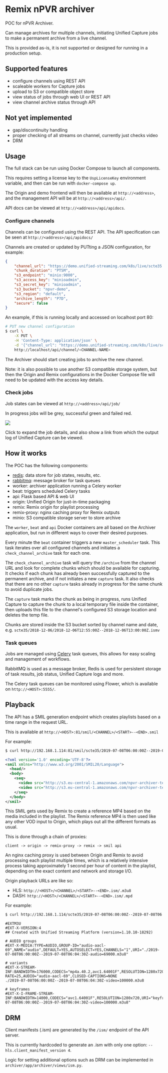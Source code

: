 # Remix nPVR archiver
POC for nPVR Archiver.

Can manage archives for multiple channels, initiating Unified Capture jobs to
make a permanent archive from a live channel.

This is provided as-is, it is not supported or designed for running in a
production setup.




## Supported features

* configure channels using REST API
* scaleable workers for Capture jobs
* upload to S3 or compatible object store
* view status of jobs through web UI or REST API
* view channel archive status through API

## Not yet implemented

* gap/discontinuity handling
* proper checking of all streams on channel, currently just checks video
* DRM

## Usage

The full stack can be run using Docker Compose to launch all components.

This requires setting a license key to the ``UspLicenseKey`` environment
variable, and then can be run with ``docker-compose up``.

The Origin and demo frontend will then be available at ``http://<address>``,
and the management API will be at ``http://<address>/api/``.

API docs can be viewed at ``http://<address>/api/apidocs``.

### Configure channels

Channels can be configured using the REST API. The API specification can be
seen at `http://<address>/api/apidocs/`

Channels are created or updated by PUTting a JSON configuration, for example:

```json
{
    "channel_url": "https://demo.unified-streaming.com/k8s/live/scte35.isml",
    "chunk_duration": "PT5M",
    "s3_endpoint": "minio:9000",
    "s3_access_key": "minioadmin",
    "s3_secret_key": "minioadmin",
    "s3_bucket": "npvr-demo",
    "s3_region": "default",
    "archive_length": "P7D",
    "secure": false
}
```

An example, if this is running locally and accessed on localhost port 80:

```bash
# PUT new channel configuration
$ curl \
    -X PUT \
    -H 'Content-Type: application/json' \
    -d '{"channel_url": "https://demo.unified-streaming.com/k8s/live/scte35.isml", "chunk_duration": "PT5M", "s3_endpoint": "minio:9000", "s3_access_key": "minioadmin", "s3_secret_key": "minioadmin", "s3_bucket": "npvr-demo", "s3_region": "default", "archive_length": "P7D", "secure": false}' \
    http://localhost/api/channel/<CHANNEL-NAME>
```

The Archiver should start creating jobs to archive the new channel.

Note: it is also possible to use another S3 compatible storage system, but then
the Origin and Remix configurations in the Docker Compose file will need to be
updated with the access key details.


### Check jobs

Job states can be viewed at `http://<address>/api/job/`

In progress jobs will be grey, successful green and failed red.

![](archiver_jobs.png)

Click to expand the job details, and also show a link from which the output log
of Unified Capture can be viewed.

## How it works

The POC has the following components:

* [redis](https://redis.io/): data store for job states, results, etc.
* [rabbitmq](https://www.rabbitmq.com): message broker for task queues
* worker: archiver application running a Celery worker
* beat: triggers scheduled Celery tasks
* api: Flask based API & web UI
* origin: Unified Origin for just-in-time packaging
* remix: Remix origin for playlist processing
* remix-proxy: nginx caching proxy for Remix outputs
* minio: S3 compatible storage server to store archive

The `worker`, `beat` and `api` Docker containers are all based on the Archiver
application, but run in different ways to cover their desired purposes.

Every minute the `beat` container triggers a new `master_scheduler` task. This
task iterates over all configured channels and initiates a 
`check_channel_archive` task for each one.

The `check_channel_archive` task will query the `/archive` from the channel URL
and look for complete chunks which should be available for capturing. It checks
if each chunk has already been successfully captured to the permanent archive,
and if not initiates a new `capture` task. It also checks that there are no
other `capture` tasks already in progress for the same chunk to avoid duplicate
jobs.

The `capture` task marks the chunk as being in progress, runs Unified Capture
to capture the chunk to a local temporary file inside the container, then
uploads this file to the channel's configured S3 storage location and deletes
the temp file.

Chunks are stored inside the S3 bucket sorted by channel name and date, e.g.
`scte35/2018-12-06/2018-12-06T12:55:00Z--2018-12-06T13:00:00Z.ismv`

### Task queues

Jobs are managed using [Celery](http://www.celeryproject.org/) task queues,
this allows for easy scaling and management of workflows.

RabbitMQ is used as a message broker, Redis is used for persistent storage of
task results, job status, Unified Capture logs and more.

The Celery task queues can be monitored using Flower, which is available on
`http://<HOST>:5555/`.


## Playback

The API has a SMIL generation endpoint which creates playlists based on a time
range in the request URL.

This is available at `http://<HOST>:81/smil/<CHANNEL>/<START>--<END>.smil`

For example:
```bash
$ curl http://192.168.1.114:81/smil/scte35/2019-07-08T06:00:00Z--2019-07-08T06:04:30Z.smil
```

```xml
<?xml version='1.0' encoding='UTF-8'?>
<smil xmlns="http://www.w3.org/2001/SMIL20/Language">
  <head/>
  <body>
    <seq>
      <video src="http://s3.eu-central-1.amazonaws.com/npvr-archiver-test/scte35/2019-07-08/2019-07-08T05:55:00Z--2019-07-08T06:00:00Z.ismv" clipBegin="wallclock(2019-07-08T06:00:00Z)"/>
      <video src="http://s3.eu-central-1.amazonaws.com/npvr-archiver-test/scte35/2019-07-08/2019-07-08T06:00:00Z--2019-07-08T06:05:00Z.ismv" clipEnd="wallclock(2019-07-08T06:04:30Z)"/>
    </seq>
  </body>
</smil>
```

This SMIL gets used by Remix to create a reference MP4 based on the media
included in the playlist. The Remix reference MP4 is then used like any other
VOD input to Origin, which plays out all the different formats as usual.

This is done through a chain of proxies:

```
client -> origin -> remix-proxy -> remix -> smil api
```

An nginx caching proxy is used between Origin and Remix to avoid processing
each playlist multiple times, which is a relatively intensive process taking
approximately 1 second per hour of content in the playlist, depending on 
the exact content and network and storage I/O.

Origin playback URLs are like so:
* HLS: `http://<HOST>/<CHANNEL>/<START>--<END>.ism/.m3u8`
* DASH: `http://<HOST>/<CHANNEL>/<START>--<END>.ism/.mpd`

For example:

```bash
$ curl http://192.168.1.114/scte35/2019-07-08T06:00:00Z--2019-07-08T06:04:30Z.ism/.m3u8
```
```
#EXTM3U
#EXT-X-VERSION:4
## Created with Unified Streaming Platform (version=1.10.10-18292)

# AUDIO groups
#EXT-X-MEDIA:TYPE=AUDIO,GROUP-ID="audio-aacl-69",NAME="audio",DEFAULT=YES,AUTOSELECT=YES,CHANNELS="1",URI="./2019-07-08T06:00:00Z--2019-07-08T06:04:30Z-audio=69000.m3u8"

# variants
#EXT-X-STREAM-INF:BANDWIDTH=176000,CODECS="mp4a.40.2,avc1.64001F",RESOLUTION=1280x720,FRAME-RATE=25,AUDIO="audio-aacl-69",CLOSED-CAPTIONS=NONE
./2019-07-08T06:00:00Z--2019-07-08T06:04:30Z-video=100000.m3u8

# keyframes
#EXT-X-I-FRAME-STREAM-INF:BANDWIDTH=14000,CODECS="avc1.64001F",RESOLUTION=1280x720,URI="keyframes/2019-07-08T06:00:00Z--2019-07-08T06:04:30Z-video=100000.m3u8"
```

## DRM

Client manifests (.ism) are generated by the `/ism/` endpoint of the API
server.

This is currently hardcoded to generate an .ism with only one option:
`--hls.client_manifest_version 4`.

Logic for setting additional options such as DRM can be implemented in
`archiver/app/archiver/views/ism.py`.
